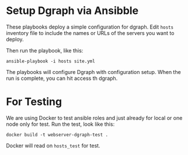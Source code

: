# Setup Dgraph via Ansibble

These playbooks deploy a simple configuration for dgraph.
Edit `hosts` inventory file to include the names or URLs of the servers you want to deploy. 

Then run the playbook, like this:

	ansible-playbook -i hosts site.yml

The playbooks will configure Dgraph with configuration setup. When the run is complete, you can hit access th dgraph.

# For Testing

We are using Docker to test ansible roles and just already for local or one node only for test. Run the test, look like this:

	docker build -t webserver-dgraph-test .

Docker will read on `hosts_test` for test.